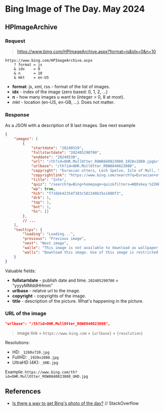 # Bing Image of The Day. May 2024

## HPImageArchive

### Request

> https://www.bing.com/HPImageArchive.aspx?format=js&idx=0&n=10

```text
https://www.bing.com/HPImageArchive.aspx
    ? format = js
    & idx    = 0
    & n      = 10
    & mkt    = en-US
```

- __format__: js, xml, rss - format of the list of images.
- __idx__ - index of the image (zero based: 0, 1, 2, ...)
- __n__ - how many images u want to (integer > 0, 8 at most).
- _mkt_ - location (en-US, en-GB, ...). Does not matter.

### Response

As a JSON with a description of 8 last images. See next example

```json
{
    "images": [
        {
            "startdate": "20240529",
            "fullstartdate": "202405290700",
            "enddate": "20240530",
            "url": "/th?id=OHR.MullOtter_ROW8840823080_1920x1080.jpg&rf=LaDigue_1920x1080.jpg&pid=hp",
            "urlbase": "/th?id=OHR.MullOtter_ROW8840823080",
            "copyright": "Eurasian otters, Loch Spelve, Isle of Mull, Scotland (© Neil Henderson/Alamy)",
            "copyrightlink": "https://www.bing.com/search?q=Eurasian+otter&form=hpcapt",
            "title": "Info",
            "quiz": "/search?q=Bing+homepage+quiz&filters=WQOskey:%22HPQuiz_20240529_MullOtter%22&FORM=HPQUIZ",
            "wp": true,
            "hsh": "f716bb42354f383c582340b35e1080f3",
            "drk": 1,
            "top": 1,
            "bot": 1,
            "hs": []
        },
        // ...
    ],
    "tooltips": {
        "loading": "Loading...",
        "previous": "Previous image",
        "next": "Next image",
        "walle": "This image is not available to download as wallpaper.",
        "walls": "Download this image. Use of this image is restricted to wallpaper only."
    }
}
```

Valuable fields:

- __fullstartdate__ - publish date and time. `202405290700` = "yyyyMMddHHmm"
- __urlbase__ - relatve url to the image.
- __copyright__ - copyrights of the image.
- __title__ - description of the picture. What's happening in the picture.

### URL of the image

```json
"urlbase": "/th?id=OHR.MullOtter_ROW8840823080",
```

> image link = `https://www.bing.com` + `{urlbase}` + `{resolution}`

Resolutions:

- HD: `_1280x720.jpg`
- FullHD: `_1920x1080.jpg`
- UltraHD (4K): `_UHD.jpg`

Example: `https://www.bing.com/th?id=OHR.MullOtter_ROW8840823080_UHD.jpg`

## References

- [Is there a way to get Bing's photo of the day?](https://stackoverflow.com/questions/10639914/is-there-a-way-to-get-bings-photo-of-the-day) // StackOverflow
